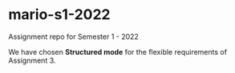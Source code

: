 # mario-s1-2022

Assignment repo for Semester 1 - 2022

We have chosen **Structured mode** for the flexible requirements of Assignment 3.